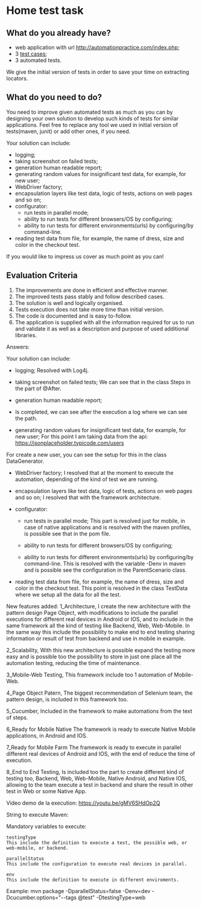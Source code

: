# Home test task

**What do you already have?**
-----
 * web application with url http://automationpractice.com/index.php;
 * 3 [test cases](TESTCASES.md);
 * 3 automated tests.
 
We give the initial version of tests in order to save your time on extracting locators. 

**What do you need to do?**
----
You need to improve given automated tests as much as you can by designing your own solution to develop such kinds of tests for similar applications.
Feel free to replace any tool we used in initial version of tests(maven, junit) or add other ones, if you need.

Your solution can include:
* logging;
* taking screenshot on failed tests;
* generation human readable report;
* generating random values for insignificant test data, for example, for new user;
* WebDriver factory;
* encapsulation layers like test data, logic of tests, actions on web pages and so on;
* configurator:
  * run tests in parallel mode;
  * ability to run tests for different browsers/OS by configuring;
  * ability to run tests for different environments(urls) by configuring/by command-line.
* reading test data from file, for example, the name of dress, size and color in the checkout test.

If you would like to impress us cover as much point as you can!

**Evaluation Criteria**
-------------------
1. The improvements are done in efficient and effective manner.
2. The improved tests pass stably and follow described cases.
3. The solution is well and logically organised.
4. Tests execution does not take more time than initial version.
5. The code is documented and is easy to-follow.
6. The application is supplied with all the information required for us to run and validate it as well as a description and purpose of used additional libraries.

Answers:

Your solution can include:

* logging;
Resolved with Log4j.

* taking screenshot on failed tests;
We can see that in the class Steps in the part of @After.

* generation human readable report;
*  Is completed, we can see after the execution a log where we can see the path.

* generating random values for insignificant test data, for example, for new user;
For this point I am taking data from the api:
https://jsonplaceholder.typicode.com/users

For create a new user, you can see the setup for this in the class DataGenerator.

* WebDriver factory;
I resolved that at the moment to execute the automation, depending of the kind of test we are running.

* encapsulation layers like test data, logic of tests, actions on web pages and so on;
I resolved that with the framework architecture.

* configurator:
  * run tests in parallel mode;
This part is resolved just for mobile, in case of native applications and is resolved with the maven profiles, is possible see that in the pom file.

  * ability to run tests for different browsers/OS by configuring;
  * ability to run tests for different environments(urls) by configuring/by command-line.
This is resolved with the variable -Denv in maven and is possible see the configuration in the ParentScenario class.

* reading test data from file, for example, the name of dress, size and color in the checkout test.
This point is resolved in the class TestData where we setup all the data for all the test.


New features added:
1_Architecture,
I create the new architecture with the pattern design Page Object, with modifications to include the parallel executions for different real devices in Android or IOS, and to include in the same framework all the kind of testing like Backend, Web, Web-Mobile. In the same way this include the possibility to make end to end testing sharing information or result of test from backend and use in mobile in example.

2_Scalability,
With this new architecture is possible expand the testing more easy and is possible too the possibility to store in just one place all the automation testing, reducing the time of maintenance.

3_Mobile-Web Testing,
This framework include too 1 automation of Mobile-Web.

4_Page Object Patern,
The biggest recommendation of Selenium team, the pattern design, is included in this framework too.

5_Cucumber,
Included in the framework to make automations from the text of steps.

6_Ready for Mobile Native
The framework is ready to execute Native Mobile applications, in Android and IOS.

7_Ready for Mobile Farm
The framework is ready to execute in parallel different real devices of Android and IOS, with the end of reduce the time of execution.

8_End to End Testing,
Is included too the part to create different kind of testing too, Backend, Web, Web-Mobile, Native Android, and Native IOS, allowing to the team execute a test in backend and share the result in other test in Web or some Native App.


Video demo de la execution:
https://youtu.be/gMV6SHdOp2Q


String to execute Maven:

Mandatory variables to execute:

	testingType
	This include the definition to execute a test, the possible web, or web-mobile, or backend.
	
	parallelStatus
	This include the configuration to execute real devices in parallel.
	
	env
	This include the definition to execute in different enviroments.

Example:
mvn package -DparallelStatus=false -Denv=dev -Dcucumber.options="--tags @test" -DtestingType=web



